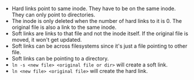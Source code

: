 * Hard links point to same inode. They have to be on the same inode. They can only point to directories.  
* The inode is only deleted when the number of hard links to it is 0. The original file is also a link to the same inode.  
* Soft links are links to that file and not the inode itself. If the original file is moved, it won't get updated.  
* Soft links can be across filesystems since it's just a file pointing to other file.  
* Soft links can be pointing to a directory.  
* ```ln -s <new file> <original file or dir>``` will create a soft link.  
* ```ln <new file> <original file>``` will create the hard link.  
